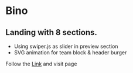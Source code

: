 # Bino
## Landing with 8 sections.
* Using swiper.js as slider in preview section
* SVG animation for team block & header burger

Follow the [Link](https://miroslavetsh.github.io/bino/) and visit page
